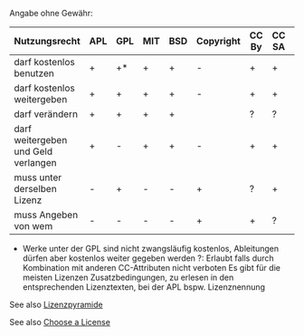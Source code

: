 Angabe ohne Gewähr:

| Nutzungsrecht                      |APL|GPL|MIT|BSD|Copyright|CC By|CC SA|CC 0|CC ND|CC NC| 
|---|---|---|---|---|---|---|---|---|---|---|
| darf kostenlos benutzen            |  + |  +*| +  | +  | -  |  + | +  | +  | +  | +  |
| darf kostenlos weitergeben         |  + |  + | +  | +  | -  |  + | +  | +  | +  | +  |
| darf verändern                     | +  | +  | +  | +  |    |  ? | ?  | +  | -  | ?  |
| darf weitergeben und Geld verlangen| +  | -  | +  | +  | -  |  + | +  | +  | ?  | -  |
|  muss unter derselben Lizenz       | -  | +  |  - | -  | +  |  ? | +  | -  | ?  | ?  |
| muss Angeben von wem               | -  | -  |  - | -  | +  |  + | ?  | -  | ?  | ?  |

* Werke unter der GPL sind nicht zwangsläufig kostenlos, Ableitungen dürfen aber kostenlos weiter gegeben werden
?: Erlaubt falls durch Kombination mit anderen CC-Attributen nicht verboten
Es gibt für die meisten Lizenzen Zusatzbedingungen, zu erlesen in den entsprechenden Lizenztexten, bei der APL bspw. Lizenznennung

See also [Lizenzpyramide](https://creativecommons.org/share-your-work/public-domain/freeworks)

See also [Choose a License](https://choosealicense.com/licenses/)
